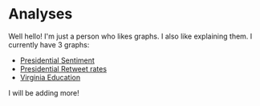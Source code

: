 # Analyses

Well hello! I'm just a person who likes graphs. I also like explaining them. I currently have 3 graphs:
 * [Presidential Sentiment](presidential-sentiment)
 * [Presidential Retweet rates](presidential-retweet)
 * [Virginia Education](va_education)

I will be adding more!
